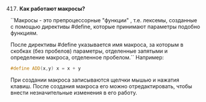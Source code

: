 417. **Как работают макросы?**  

``Макросы - это препроцессорные "функции" , т.е. лексемы, созданные с помощью директивы #define, которые принимают параметры подобно функциям. 

После директивы #define указывается имя макроса, за которым в скобках (без пробелов) параметры, отделенные запятыми и определение макроса, отделенное пробелом.``
Например:
```c++
#define ADD(x,y) x = x + y
```
При создании макроса записываются щелчки мышью и нажатия клавиш. После создания макроса его можно отредактировать, чтобы внести незначительные изменения в его работу.
